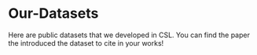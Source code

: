 # Our-Datasets
Here are public datasets that we developed in CSL. You can find the paper the introduced the dataset to cite in your works! 
